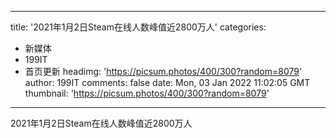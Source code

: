 
---
title: '2021年1月2日Steam在线人数峰值近2800万人'
categories: 
 - 新媒体
 - 199IT
 - 首页更新
headimg: 'https://picsum.photos/400/300?random=8079'
author: 199IT
comments: false
date: Mon, 03 Jan 2022 11:02:05 GMT
thumbnail: 'https://picsum.photos/400/300?random=8079'
---

<div>   
2021年1月2日Steam在线人数峰值近2800万人  
</div>
            